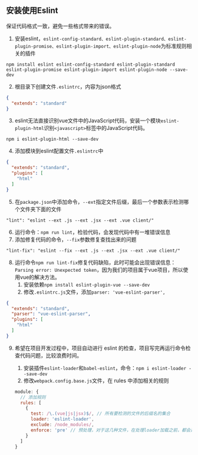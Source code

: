 ## 安装使用Eslint

保证代码格式一致，避免一些格式带来的错误。

1. 安装eslint，`eslint-config-standard、eslint-plugin-standard、eslint-plugin-promise、eslint-plugin-import、eslint-plugin-node`为标准规则相关的插件

```shell
npm install eslint eslint-config-standard eslint-plugin-standard eslint-plugin-promise eslint-plugin-import eslint-plugin-node --save-dev
```

2. 根目录下创建文件`.eslintrc`，内容为json格式

```json
{
  "extends": "standard"
}
```

3. eslint无法直接识别vue文件中的JavaScript代码，安装一个模块`eslint-plugin-html`识别`<javascript>`标签中的JavaScript代码。

```shell
npm i eslint-plugin-html --save-dev
```

4. 添加模块到eslint配置文件`.eslintrc`中

```json
{
  "extends": "standard",
  "plugins": [
    "html"
  ]
}
```

5. 在`package.json`中添加命令，`--ext`指定文件后缀，最后一个参数表示检测哪个文件夹下面的文件

```
"lint": "eslint --ext .js --ext .jsx --ext .vue client/"
```

6. 运行命令：`npm run lint`，检验代码，会发现代码中有一堆错误信息
7. 添加修复代码的命令，`--fix`参数修复查找出来的问题

```
"lint-fix": "eslint --fix --ext .js --ext .jsx --ext .vue client/"
```

8. 运行命令`npm run lint-fix`修复代码缺陷，此时可能会出现错误信息：`Parsing error: Unexpected token`，因为我们的项目属于vue项目，所以使用vue的解决方法。
   1. 安装依赖`npm install eslint-plugin-vue --save-dev`
   2. 修改`.eslintrc.js`文件，添加`parser: 'vue-eslint-parser',`

```json
{
  "extends": "standard",
  "parser": "vue-eslint-parser",
  "plugins": [
    "html"
  ]
}
```

9. 希望在项目开发过程中，项目自动进行 eslint 的检查，项目写完再运行命令检查代码问题，比较浪费时间。

   1. 安装插件`eslint-loader`和`babel-eslint`，命令：`npm i eslint-loader --save-dev`
   2. 修改`webpack.config.base.js`文件，在 rules 中添加相关的规则

   ```javascript
   module: {
     // 添加规则
     rules: [
       {
         test: /\.(vue|js|jsx)$/, // 所有要检测的文件的后缀名的集合
         loader: 'eslint-loader',
         exclude: /node_modules/,
         enforce: 'pre' // 预处理，对于这几种文件，在处理loader加载之前，都会通过 eslint-loader 处理一次
       }
     ]
   }
   ```

   